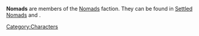 **Nomads** are members of the [Nomads](Nomads.md "wikilink") faction. They
can be found in [Settled Nomads](Settled_Nomads.md "wikilink") and [](Settled_Nomad_Village.md).

[Category:Characters](Category:Characters "wikilink")